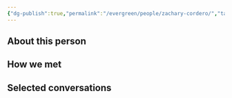 ```yaml
---
{"dg-publish":true,"permalink":"/evergreen/people/zachary-cordero/","tags":["people"]}
---
```


## About this person


## How we met


## Selected conversations

